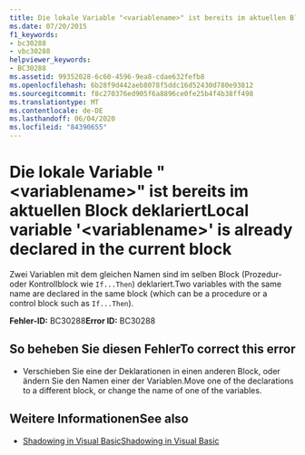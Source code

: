 ```yaml
---
title: Die lokale Variable "<variablename>" ist bereits im aktuellen Block deklariert
ms.date: 07/20/2015
f1_keywords:
- bc30288
- vbc30288
helpviewer_keywords:
- BC30288
ms.assetid: 99352028-6c60-4596-9ea8-cdae632fefb8
ms.openlocfilehash: 6b28f9d442aeb8078f5ddc16d52430d780e93812
ms.sourcegitcommit: f8c270376ed905f6a8896ce0fe25b4f4b38ff498
ms.translationtype: MT
ms.contentlocale: de-DE
ms.lasthandoff: 06/04/2020
ms.locfileid: "84390655"
---
```

# <a name="local-variable-variablename-is-already-declared-in-the-current-block"></a><span data-ttu-id="62c5e-102">Die lokale Variable "\<variablename>" ist bereits im aktuellen Block deklariert</span><span class="sxs-lookup"><span data-stu-id="62c5e-102">Local variable '\<variablename>' is already declared in the current block</span></span>
<span data-ttu-id="62c5e-103">Zwei Variablen mit dem gleichen Namen sind im selben Block (Prozedur- oder Kontrollblock wie `If...Then`) deklariert.</span><span class="sxs-lookup"><span data-stu-id="62c5e-103">Two variables with the same name are declared in the same block (which can be a procedure or a control block such as `If...Then`).</span></span>  
  
 <span data-ttu-id="62c5e-104">**Fehler-ID:** BC30288</span><span class="sxs-lookup"><span data-stu-id="62c5e-104">**Error ID:** BC30288</span></span>  
  
## <a name="to-correct-this-error"></a><span data-ttu-id="62c5e-105">So beheben Sie diesen Fehler</span><span class="sxs-lookup"><span data-stu-id="62c5e-105">To correct this error</span></span>  
  
- <span data-ttu-id="62c5e-106">Verschieben Sie eine der Deklarationen in einen anderen Block, oder ändern Sie den Namen einer der Variablen.</span><span class="sxs-lookup"><span data-stu-id="62c5e-106">Move one of the declarations to a different block, or change the name of one of the variables.</span></span>  
  
## <a name="see-also"></a><span data-ttu-id="62c5e-107">Weitere Informationen</span><span class="sxs-lookup"><span data-stu-id="62c5e-107">See also</span></span>

- [<span data-ttu-id="62c5e-108">Shadowing in Visual Basic</span><span class="sxs-lookup"><span data-stu-id="62c5e-108">Shadowing in Visual Basic</span></span>](../programming-guide/language-features/declared-elements/shadowing.md)
